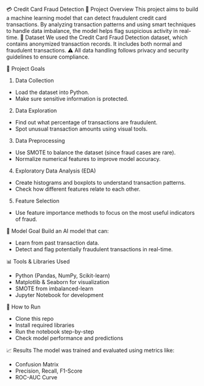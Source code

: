 💳 Credit Card Fraud Detection
📌 Project Overview
This project aims to build a machine learning model that can detect fraudulent credit card transactions. By analyzing transaction patterns and using smart techniques to handle data imbalance, the model helps flag suspicious activity in real-time.
📂 Dataset
We used the Credit Card Fraud Detection dataset, which contains anonymized transaction records. It includes both normal and fraudulent transactions.
⚠️ All data handling follows privacy and security guidelines to ensure compliance.


🎯 Project Goals
1. Data Collection
- Load the dataset into Python.
- Make sure sensitive information is protected.
2. Data Exploration
- Find out what percentage of transactions are fraudulent.
- Spot unusual transaction amounts using visual tools.
3. Data Preprocessing
- Use SMOTE to balance the dataset (since fraud cases are rare).
- Normalize numerical features to improve model accuracy.
4. Exploratory Data Analysis (EDA)
- Create histograms and boxplots to understand transaction patterns.
- Check how different features relate to each other.
5. Feature Selection
- Use feature importance methods to focus on the most useful indicators of fraud.

🤖 Model Goal
Build an AI model that can:
- Learn from past transaction data.
- Detect and flag potentially fraudulent transactions in real-time.

📊 Tools & Libraries Used
- Python (Pandas, NumPy, Scikit-learn)
- Matplotlib & Seaborn for visualization
- SMOTE from imbalanced-learn
- Jupyter Notebook for development

🚀 How to Run
- Clone this repo
- Install required libraries
- Run the notebook step-by-step
- Check model performance and predictions

📈 Results
The model was trained and evaluated using metrics like:
- Confusion Matrix
- Precision, Recall, F1-Score
- ROC-AUC Curve


